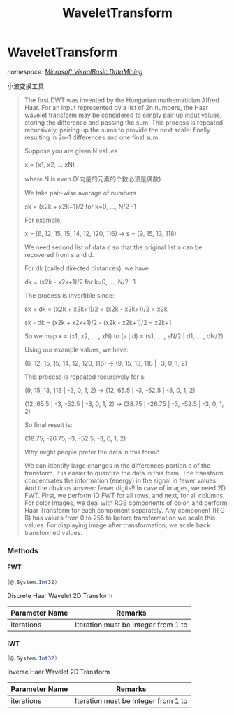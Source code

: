 ﻿---
title: WaveletTransform
---

# WaveletTransform
_namespace: [Microsoft.VisualBasic.DataMining](N-Microsoft.VisualBasic.DataMining.html)_

小波变换工具

> 
>  
>  The first DWT was invented by the Hungarian mathematician Alfréd Haar. For an input represented by a 
>  list of 2n numbers, the Haar wavelet transform may be considered to simply pair up input values, 
>  storing the difference and passing the sum. This process is repeated recursively, pairing up the sums 
>  to provide the next scale: finally resulting in 2n-1 differences and one final sum.
>  
>  Suppose you are given N values
>  
>  x = (x1, x2, … xN)
>  
>  where N is even.(X向量的元素的个数必须是偶数)
>  
>  We take pair-wise average of numbers
>  
>  sk = (x2k + x2k+1)/2 for k=0, …, N/2 -1
>  
>  For example,
>  
>  x = (6, 12, 15, 15, 14, 12, 120, 116) -> s = (9, 15, 13, 118)
>  
>  We need second list of data d so that the original list x can be recovered from s and d.
>  
>  For dk (called directed distances), we have:
>  
>  dk = (x2k - x2k+1)/2 for k=0, …, N/2 -1
>  
>  The process is invertible since:
>  
>  sk + dk = (x2k + x2k+1)/2 + (x2k - x2k+1)/2 = x2k
>  
>  sk - dk = (x2k + x2k+1)/2 - (x2k - x2k+1)/2 = x2k+1
>  
>  
>  So we map x = (x1, x2, … , xN) to (s | d) = (s1, … , sN/2 | d1, … , dN/2).
>  
>  Using our example values, we have:
>  
>  (6, 12, 15, 15, 14, 12, 120, 116) -> (9, 15, 13, 118 | -3, 0, 1, 2)
>  
>  This process is repeated recursively for s:
>  
>  (9, 15, 13, 118 | -3, 0, 1, 2) -> (12, 65.5 | -3, -52.5 | -3, 0, 1, 2)
>  
>  (12, 65.5 | -3, -52.5 | -3, 0, 1, 2) -> (38.75 | -26.75 | -3, -52.5 | -3, 0, 1, 2)
>  
>  So final result is:
>  
>  (38.75, -26.75, -3, -52.5, -3, 0, 1, 2)
>  
>  Why might people prefer the data in this form?
>  
>  We can identify large changes in the differences portion d of the transform.
>  It is easier to quantize the data in this form.
>  The transform concentrates the information (energy) in the signal in fewer values.
>  And the obvious answer: fewer digits!!
>  In case of images, we need 2D FWT. First, we perform 1D FWT for all rows, and next, for all columns. 
>  For color Images, we deal with RGB components of color, and perform Haar Transform for each component 
>  separately. Any component (R G B) has values from 0 to 255 to before transformation we scale this 
>  values. For displaying image after transformation, we scale back transformed values.
>  
>  


### Methods

#### FWT
```csharp
]@,System.Int32)
```
Discrete Haar Wavelet 2D Transform

|Parameter Name|Remarks|
|--------------|-------|
|iterations|Iteration must be Integer from 1 to|


#### IWT
```csharp
]@,System.Int32)
```
Inverse Haar Wavelet 2D Transform

|Parameter Name|Remarks|
|--------------|-------|
|iterations|Iteration must be Integer from 1 to|



